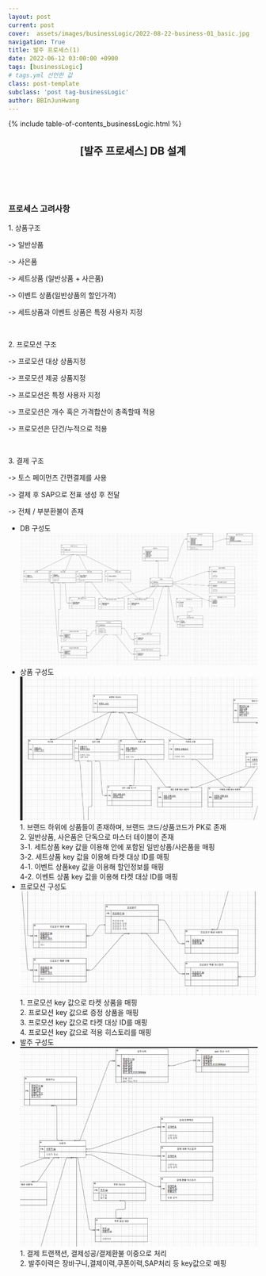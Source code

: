 ```yaml
---
layout: post
current: post
cover:  assets/images/businessLogic/2022-08-22-business-01_basic.jpg
navigation: True
title: 발주 프로세스(1)
date: 2022-06-12 03:00:00 +0900
tags: [businessLogic]  
# tags.yml 선언한 값
class: post-template
subclass: 'post tag-businessLogic'
author: BBInJunHwang
---
```


{% include table-of-contents_businessLogic.html %}
<div>
    <header>
      <h2 class="title">[발주 프로세스] DB 설계</h2><br>
    </header>
    <div>
      <h3 class="subTitle">프로세스 고려사항</h3>
      <p>1. 상품구조</p>
      <p>-> 일반상품 </p>
      <p>-> 사은품 </p>
      <p>-> 세트상품 (일반상품 + 사은품) </p>
      <p>-> 이벤트 상품(일반상품의 할인가격) </p>
      <p>-> 세트상품과 이벤트 상품은 특정 사용자 지정 </p>
      <br>
      <p>2. 프로모션 구조</p>
      <p>-> 프로모션 대상 상품지정 </p>
      <p>-> 프로모션 제공 상품지정 </p>
      <p>-> 프로모션은 특정 사용자 지정 </p>
      <p>-> 프로모션은 개수 혹은 가격합산이 충족할때 적용</p>
      <p>-> 프로모션은 단건/누적으로 적용</p>
      <br>
      <p>3. 결제 구조</p>
      <p>-> 토스 페이먼츠 간편결제를 사용</p>
      <p>-> 결제 후 SAP으로 전표 생성 후 전달</p>
      <p>-> 전체 / 부분환불이 존재</p>
    </div>
    <div class="listWrapper">
      <span style="font-size: 20px;"></span>
      <ul class="imageList">
        <li>
          <div class="area">
          <span>DB 구성도</span>
            <img data-action="zoom" src="/assets/images/businessLogic/businessLogic02/ch02_db_ERD01.PNG" alt='absolute'>
            <div>
            </div>
          </div>
        </li>
        <li>
          <div class="area">
          <span>상품 구성도</span>
            <img data-action="zoom" src="/assets/images/businessLogic/businessLogic02/ch02_product01.PNG" alt='absolute'>
            <div>
                <span>1. 브랜드 하위에 상품들이 존재하며, 브랜드 코드/상품코드가 PK로 존재<br>
                      2. 일반상품, 사은품은 단독으로 마스터 테이블이 존재<br>
                      3-1. 세트상품 key 값을 이용해 안에 포함된 일반상품/사은품을 매핑<br>
                      3-2. 세트상품 key 값을 이용해 타켓 대상 ID를 매핑<br>
                      4-1. 이벤트 상품key 값을 이용해 할인정보를 매핑<br>
                      4-2. 이벤트 상품 key 값을 이용해 타켓 대상 ID를 매핑</span>
            </div>
          </div>
        </li>
        <li>
          <div class="area">
          <span>프로모션 구성도</span>
            <img data-action="zoom" src="/assets/images/businessLogic/businessLogic02/ch02_promotion01.PNG" alt='absolute'>
            <div>  
                <span>1. 프로모션 key 값으로 타켓 상품을 매핑<br>
                      2. 프로모션 key 값으로 증정 상품을 매핑<br>
                      3. 프로모션 key 값으로 타켓 대상 ID를 매핑<br>
                      4. 프로모션 key 값으로 적용 히스토리를 매핑<br>
                </span>
            </div>
          </div>
        </li>
        <li>
          <div class="area">
          <span>발주 구성도</span>
            <img data-action="zoom" src="/assets/images/businessLogic/businessLogic02/ch02_buy01.PNG" alt='absolute'>
            <div>
                <span>1. 결제 트랜잭션, 결제성공/결제환불 이중으로 처리<br>
                      2. 발주이력은 장바구니,결제이력,쿠폰이력,SAP처리 등 key값으로 매핑<br>
                </span>
            </div>
          </div>
        </li>
      </ul>
    </div>
  </div> 



